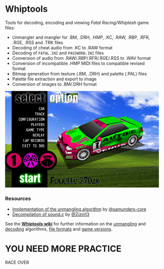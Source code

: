 # Whiptools
Tools for decoding, encoding and viewing _Fatal Racing/Whiplash_ game files:

- Unmangler and mangler for .BM, .DRH, .HMP, .KC, .RAW, .RBP, .RFR, .RGE, .RSS and .TRK files
- Decoding of cheat audio from .KC to .RAW format
- Decoding of `FATAL.INI` and `PASSWORD.INI` files
- Conversion of audio from .RAW/.RBP/.RFR/.RGE/.RSS to .WAV format
- Conversion of incompatible .HMP MIDI files to compatible revised format
- Bitmap generation from texture (.BM, .DRH) and palette (.PAL) files
- Palette file extraction and export to image
- Conversion of images to .BM/.DRH format

![Whiplash XP](https://github.com/FatalDecomp/Whiptools/blob/03e4f08c93d1bb10e62961eca7efc1add9eeebef/media/Whiplash%20XP.png)

### Resources
- [Implementation of the unmangling algorithm](https://gist.github.com/samunders-core/1acaadc064f203e4f2ab769c7dfabeda) by [@samunders-core](https://github.com/samunders-core)
- [Decompilation of sound.c](https://github.com/Zizin13/ROLLER/blob/b16cacf124f4ff2654fc3f8f77e7760780c49879/PROJECTS/ROLLER/sound.c) by [@Zizin13](https://github.com/Zizin13)

See the [**Whiptools wiki**](https://github.com/ninjatobob/Whiptools/wiki) for further information on the [unmangling](https://github.com/ninjatobob/Whiptools/wiki#file-unmangling) and [decoding](https://github.com/ninjatobob/Whiptools/wiki#file-decoding) algorithms, [file formats](https://github.com/ninjatobob/Whiptools/wiki#file-formats) and [game versions](https://github.com/ninjatobob/Whiptools/wiki/Game-version-info).

# YOU NEED MORE PRACTICE
RACE OVER
